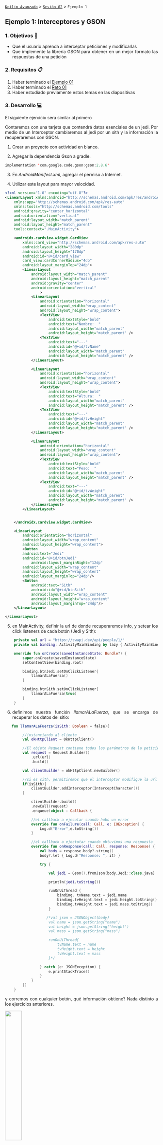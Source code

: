 [`Kotlin Avanzado`](../../Readme.md) > [`Sesión 02`](../Readme.md) > `Ejemplo 1`

## Ejemplo 1: Interceptores y GSON

<div style="text-align: justify;">




### 1. Objetivos :dart:

- Que el usuario aprenda a interceptar peticiones y modificarlas 
- Que implemente la librería GSON para obtener en un mejor formato las respuestas de una petición

### 2. Requisitos :clipboard:

1. Haber terminado el [Ejemplo 01](../Ejemplo-01)
2. Haber terminado el [Reto 01](../Reto-01)
3. Haber estudiado previamente estos temas en las diapositivas

### 3. Desarrollo :computer:

El siguiente ejercicio será similar al primero

Contaremos con una tarjeta que contendrá datos esenciales de un jedi. Por medio de un Interceptor cambiaremos al jedi por un sith y la información la recuperaremos con GSON.


1. Crear un proyecto con actividad en blanco.

2. Agregar la dependencia Gson a gradle.

```kotlin
implementation 'com.google.code.gson:gson:2.8.6' 
```

3. En *AndroidManifest.xml*, agregar el permiso a Internet.

4. Utilizar este layout para mayor velocidad.

```xml
<?xml version="1.0" encoding="utf-8"?>
<LinearLayout xmlns:android="http://schemas.android.com/apk/res/android"
    xmlns:app="http://schemas.android.com/apk/res-auto"
    xmlns:tools="http://schemas.android.com/tools"
    android:gravity="center_horizontal"
    android:orientation="vertical"
    android:layout_width="match_parent"
    android:layout_height="match_parent"
    tools:context=".MainActivity">

    <androidx.cardview.widget.CardView
        xmlns:card_view="http://schemas.android.com/apk/res-auto"
        android:layout_width="280dp"
        android:layout_height="170dp"
        android:id="@+id/card_view"
        card_view:cardCornerRadius="4dp"
        android:layout_marginTop="24dp">
        <LinearLayout
            android:layout_width="match_parent"
            android:layout_height="match_parent"
            android:gravity="center"
            android:orientation="vertical"
                >
            <LinearLayout
                android:orientation="horizontal"
                android:layout_width="wrap_content"
                android:layout_height="wrap_content">
                <TextView
                    android:textStyle="bold"
                    android:text="Nombre:  "
                    android:layout_width="match_parent"
                    android:layout_height="match_parent" />
                <TextView
                    android:text="---"
                    android:id="@+id/tvName"
                    android:layout_width="match_parent"
                    android:layout_height="match_parent" />
            </LinearLayout>

            <LinearLayout
                android:orientation="horizontal"
                android:layout_width="wrap_content"
                android:layout_height="wrap_content">
                <TextView
                    android:textStyle="bold"
                    android:text="Altura:  "
                    android:layout_width="match_parent"
                    android:layout_height="match_parent" />
                <TextView
                    android:text="---"
                    android:id="@+id/tvHeight"
                    android:layout_width="match_parent"
                    android:layout_height="match_parent" />
            </LinearLayout>

            <LinearLayout
                android:orientation="horizontal"
                android:layout_width="wrap_content"
                android:layout_height="wrap_content">
                <TextView
                    android:textStyle="bold"
                    android:text="Peso:  "
                    android:layout_width="match_parent"
                    android:layout_height="match_parent" />
                <TextView
                    android:text="---"
                    android:id="@+id/tvWeight"
                    android:layout_width="match_parent"
                    android:layout_height="match_parent" />
            </LinearLayout>
        </LinearLayout>


    </androidx.cardview.widget.CardView>

    <LinearLayout
        android:orientation="horizontal"
        android:layout_width="wrap_content"
        android:layout_height="wrap_content">
        <Button
        android:text="Jedi"
        android:id="@+id/btnJedi"
            android:layout_marginRight="12dp"
        android:layout_width="wrap_content"
        android:layout_height="wrap_content"
        android:layout_marginTop="24dp"/>
        <Button
            android:text="Sith"
            android:id="@+id/btnSith"
            android:layout_width="wrap_content"
            android:layout_height="wrap_content"
            android:layout_marginTop="24dp"/>
    </LinearLayout>

</LinearLayout>
```

5. en MainActivity, definir la url de donde recuperaremos info, y setear los click listeners de cada botón (Jedi y Sith):

```kotlin
    private val url = "https://swapi.dev/api/people/1/"
    private val binding: ActivityMainBinding by lazy { ActivityMainBinding.inflate(layoutInflater) }

    override fun onCreate(savedInstanceState: Bundle?) {
        super.onCreate(savedInstanceState)
        setContentView(binding.root)

        binding.btnJedi.setOnClickListener{
            llamarALaFuerza()
        }

        binding.btnSith.setOnClickListener{
            llamarALaFuerza(true)
        }
    }
```

6. definimos nuestra función *llamarALaFuerza*, que se encarga de recuperar los datos del sitio:

```kotlin
   fun llamarALaFuerza(isSith: Boolean = false){

        //instanciando al cliente
        val okHttpClient = OkHttpClient()

        //El objeto Request contiene todos los parámetros de la petición (headers, url, body etc)
        val request = Request.Builder()
            .url(url)
            .build()

        val clientBuilder = okHttpClient.newBuilder()

        //si es sith, permitiremos que el interceptor modifique la url
        if(isSith){
            clientBuilder.addInterceptor(InterceptCharacter())
        }

            clientBuilder.build()
            .newCall(request)
            .enqueue(object : Callback {

            //el callback a ejecutar cuando hubo un error
            override fun onFailure(call: Call, e: IOException) {
                Log.d("Error",e.toString())
            }

            //el callback a ejectutar cuando obtuvimos una respuesta
            override fun onResponse(call: Call, response: Response) {
                val body = response.body?.string()
                body?.let { Log.d("Response: ", it) }

                try {

                    val jedi = Gson().fromJson(body,Jedi::class.java)

                    println(jedi.toString())

                    runOnUiThread {
                        binding. tvName.text = jedi.name
                        binding.tvHeight.text = jedi.height.toString()
                        binding.tvWeight.text = jedi.mass.toString()
                    }

                   /*val json = JSONObject(body)
                    val name = json.getString("name")
                    val height = json.getString("height")
                    val mass = json.getString("mass")

                    runOnUiThread{
                        tvName.text = name
                        tvHeight.text = height
                        tvWeight.text = mass
                    }*/

                } catch (e: JSONException) {
                    e.printStackTrace()
                }
            }
        })
    }
```

y corremos con cualquier botón, qué información obtiene? Nada distinto a los ejercicios anteriores.

<img src="images/01.png" width="33%">

7.- Ahora vamos a hacer que cuando se aplaste el botón de los sith, nos aparezca darth vader en vez de Luke. Para eso usaremos nuestro Interceptor:

```kotlin
class InterceptCharacter : Interceptor{

    //la nueva url que va a sustituir a la anterior
    private val NEW_URL = "https://swapi.dev/api/people/4/"

    //override de la clase Interceptor
    override fun intercept(chain: Interceptor.Chain): Response {

        //creamos un new builder
        val requestBuilder = chain.request().newBuilder()

        //nuevo header agregado por el interceptor
        requestBuilder.addHeader("X-Been","Intercepted");

        //cambiamos la url
        requestBuilder.url(NEW_URL)

        //regresamos el builder modificado
        return chain.proceed(requestBuilder.build())
        //response.newBuilder.body(<a_new_body_response>);
    }
}
```

El interceptor forma parte de la dependencia de okhttp3 y es este caso, ccrea un nuevo builder con los parámetros que quería modificar, y lo devuelvo.

8. Vamos a agregar la línea de código que permitirá la intercepción:

```kotlin
val clientBuilder = okHttpClient.newBuilder()

        //si es sith, permitiremos que el interceptor modifique la url
        if(isSith){   <-------------AGREGAR
            clientBuilder.addInterceptor(InterceptCharacter()) <--------AGREGAR
        } <-----AGREGAR

            clientBuilder.build()
            .newCall(request)
            .enqueue(object : Callback {
```

estas tres líneas de códigos nos dicen que si nos volvemos sith, llamamos al interceptor que cambia la url y por eso darth vader se despliega en vez de luke.

9. Utilizaremos Gson para facilitar la serialización y conversión de JSON a objetos fáciles de tratar, a diferencia de los JsonObject.

Los datos que ocupamos son: nombre, altura y peso. Por lo tanto vamos a crear un modelo desde kotlin:

```kotlin
data class Jedi(
    val name: String? = "",
    val height: Int? = 0,
    val mass: Int? =0
)
```

El null safety en las variables nos sirvfe para evitar una excepción si en alguna de las respuestas no existitera uno de estos parámetros desde externo (si la info está demás, podemos omitir lo que no es necesario).

10. Por último, ocupamos una simple fusión de Gson para convertirlo a mi objeto y sea fácil de organizar.

```kotlin
 //el callback a ejectutar cuando obtuvimos una respuesta
            override fun onResponse(call: Call, response: Response) {
                val body = response.body?.string()
                Log.d("Response: ", body)

                try {

                    val jedi = Gson().fromJson(body,Jedi::class.java)

                    println(jedi.toString())

                    runOnUiThread{
                        tvName.text = jedi.name
                        tvHeight.text = jedi.height.toString()
                        tvWeight.text = jedi.mass.toString()
                    }
```



[`Anterior`](../Readme.md) | [`Siguiente`](../Reto-01)      

</div>